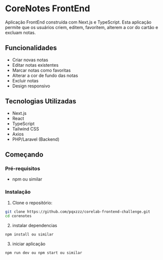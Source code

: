 # CoreNotes FrontEnd

Aplicação FrontEnd construída com Next.js e TypeScript. Esta aplicação permite que os usuários criem, editem, favoritem, alterem a cor do cartão e excluam notas.

## Funcionalidades

- Criar novas notas
- Editar notas existentes
- Marcar notas como favoritas
- Alterar a cor de fundo das notas
- Excluir notas
- Design responsivo

## Tecnologias Utilizadas

- Next.js
- React
- TypeScript
- Tailwind CSS
- Axios
- PHP/Laravel (Backend)

## Começando

### Pré-requisitos

- npm ou similar

### Instalação

1. Clone o repositório:

```bash
git clone https://github.com/pqxzzz/corelab-frontend-challenge.git
cd corenotes
```

2. instalar dependencias

```bash
npm install ou similar
```

3. iniciar aplicação

```bash
npm run dev ou npm start ou similar
```
